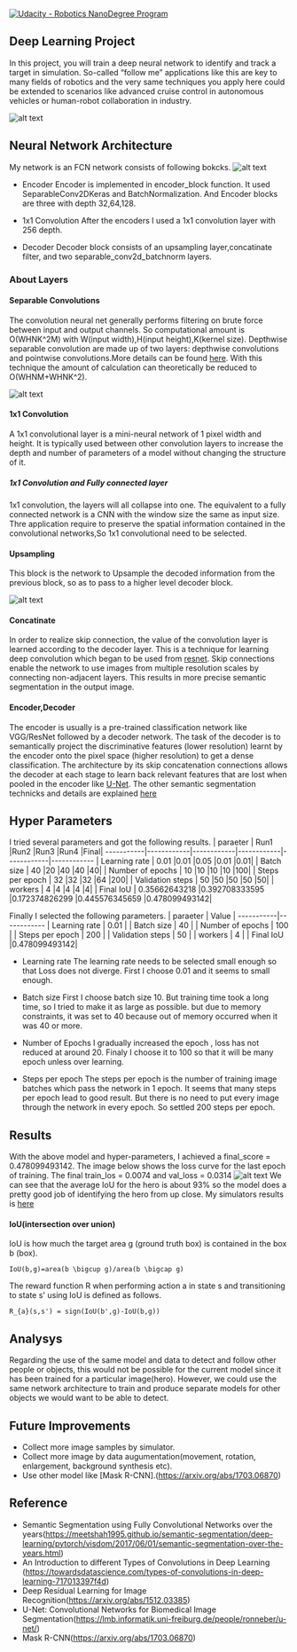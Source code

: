 [![Udacity - Robotics NanoDegree Program](https://s3-us-west-1.amazonaws.com/udacity-robotics/Extra+Images/RoboND_flag.png)](https://www.udacity.com/robotics)

## Deep Learning Project ##

In this project, you will train a deep neural network to identify and track a target in simulation. So-called “follow me” applications like this are key to many fields of robotics and the very same techniques you apply here could be extended to scenarios like advanced cruise control in autonomous vehicles or human-robot collaboration in industry.

[image_0]: ./docs/misc/sim_screenshot.png
![alt text][image_0] 

## Neural Network Architecture ##

My network is an FCN network consists of following bokcks. 
![alt text](./docs/misc/model.png)

* Encoder
Encoder is implemented in encoder_block function.
It used SeparableConv2DKeras and BatchNormalization.
And Encoder blocks are three with depth 32,64,128.
* 1x1 Convolution
After the encoders I used a 1x1 convolution layer with 256 depth.

* Decoder
Decoder block consists of an upsampling layer,concatinate filter, and two separable_conv2d_batchnorm layers.

### About Layers ###

#### Separable Convolutions ####

The convolution neural net generally performs filtering on brute force between input and output channels.
So computational amount is O(WHNK^2M) with W(input width),H(input height),K(kernel size).
Depthwise separable convolution are made up of two layers: depthwise convolutions and pointwise convolutions.More details can be found [here](https://towardsdatascience.com/types-of-convolutions-in-deep-learning-717013397f4d).
With this technique the amount of calculation can theoretically be reduced to O(WHNM+WHNK^2).

![alt text](./docs/misc/depthwise_separable_convolution.png)

#### 1x1 Convolution ####

A 1x1 convolutional layer is a mini-neural network of 1 pixel width and height. It is typically used between other convolution layers to increase the depth and number of parameters of a model without changing the structure of it. 

##### 1x1 Convolution and Fully connected layer ##### 

1x1 convolution, the layers will all collapse into one.
The equivalent to a fully connected network is a CNN with the window size the same as input size.
Thre application require to preserve the spatial information contained in the convolutional networks,So 1x1 convolutional need to be selected.

#### Upsampling ####

This block is the network to Upsample the decoded information from the previous block, so as to pass to a higher level decoder block.

![alt text](./docs/misc/bilinear.png)

#### Concatinate ####

In order to realize skip connection, the value of the convolution layer is learned according to the decoder layer.
This is a technique for learning deep convolution which began to be used from
[resnet](https://arxiv.org/abs/1512.03385).
Skip connections enable the network to use images from multiple resolution scales by connecting non-adjacent layers. This results in more precise semantic segmentation in the output image.

#### Encoder,Decoder ####
The encoder is usually is a pre-trained classification network like VGG/ResNet followed by a decoder network. 
The task of the decoder is to semantically project the discriminative features (lower resolution) learnt by the encoder onto the pixel space (higher resolution) to get a dense classification.
The architecture by its skip concatenation connections allows the decoder at each stage to learn back relevant features that are lost when pooled in the encoder like [U-Net](https://lmb.informatik.uni-freiburg.de/people/ronneber/u-net/).
The other semantic segmentation technicks and details are explained [here](https://meetshah1995.github.io/semantic-segmentation/deep-learning/pytorch/visdom/2017/06/01/semantic-segmentation-over-the-years.html)


## Hyper Parameters ##

I tried several parameters and got the following results.
| paraeter | Run1 |Run2 |Run3 |Run4 |Final|
-----------|------------|------------|------------|------------|------------
| Learning rate     | 0.01    |0.01    |0.05    |0.01    |0.01|
| Batch size        | 40      |20    |40    |40    |40|
| Number of epochs  | 10     |10    |10    |10    |100|
| Steps per epoch   | 32     |32    |32    |64    |200|
| Validation steps  | 50      |50    |50    |50    |50|
| workers           | 4       |4    |4    |4    |4|
| Final IoU           | 0.35662643218       |0.392708333595    |0.172374826299    |0.445576345659    |0.478099493142|

Finally I selected the following parameters.
| paraeter | Value |
-----------|------------
| Learning rate     | 0.01    |
| Batch size        | 40      |
| Number of epochs  | 100     |
| Steps per epoch   | 200     |
| Validation steps  | 50      |
| workers           | 4       |
| Final IoU           |0.478099493142|

* Learning rate
The learning rate needs to be selected small enough so that Loss does not diverge.
First I choose 0.01 and it seems to small enough.

* Batch size
First I choose batch size 10.
But training time took a long time,
so I tried to make it as large as possible.
but due to memory constraints, it was set to 40 because out of memory occurred when it was 40 or more.

* Number of Epochs
I gradually increased the epoch , loss has not reduced at around 20.
Finaly I choose it to 100 so that it will be many epoch unless over learning.

* Steps per epoch
The steps per epoch is the number of training image batches which pass the network in 1 epoch.
It seems that many steps per epoch lead to good result.
But there is no need to put every image through the network in every epoch.
So settled 200 steps per epoch.

## Results ##

With the above model and hyper-parameters, I achieved a final_score = 0.478099493142.
 The image below shows the loss curve for the last epoch of training. The final train_los = 0.0074 and val_loss = 0.0314
![alt text](./docs/misc/training.png)
We can see that the average IoU for the hero is about 93% so the model does a pretty good job of identifying the hero from up close.
My simulators results is [here](./docs/misc/result.mp4)

#### IoU(intersection over union) ####

IoU is how much the target area g (ground truth box) is contained in the box b (box).

`IoU(b,g)=area(b \bigcup g)/area(b \bigcap g)`

The reward function R when performing action a in state s and transitioning to state s' using IoU is defined as follows.

`R_{a}(s,s') = sign(IoU(b',g)-IoU(b,g))`

## Analysys ##

Regarding the use of the same model and data to detect and follow other people or objects, this would not be possible for the current model since it has been trained for a particular image(hero). However, we could use the same network architecture to train and produce separate models for other objects we would want to be able to detect.

## Future Improvements ##
* Collect more image samples by simulator.
* Collect more image by data augumentation(movement, rotation, enlargement, background synthesis etc).
* Use other model like [Mask R-CNN].(https://arxiv.org/abs/1703.06870)

## Reference ##
* Semantic Segmentation using Fully Convolutional Networks over the years(https://meetshah1995.github.io/semantic-segmentation/deep-learning/pytorch/visdom/2017/06/01/semantic-segmentation-over-the-years.html)
* An Introduction to different Types of Convolutions in Deep Learning (https://towardsdatascience.com/types-of-convolutions-in-deep-learning-717013397f4d)
* Deep Residual Learning for Image Recognition(https://arxiv.org/abs/1512.03385)
* U-Net: Convolutional Networks for Biomedical Image Segmentation(https://lmb.informatik.uni-freiburg.de/people/ronneber/u-net/)
* Mask R-CNN(https://arxiv.org/abs/1703.06870)